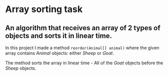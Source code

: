 # Array sorting task
## An algorithm that receives an array of 2 types of objects and sorts it in linear time.

In this project I made a method `reorder(Animal[] animal)` where the given array contains _Animal_ objects: either _Sheep_ or _Goat_.

The method sorts the array in linear time - All of the _Goat_ objects before the _Sheep_ objects.

